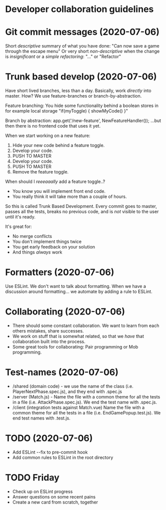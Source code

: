# Developer collaboration guidelines

# Git commit messages (2020-07-06)
Short _descriptive_ summary of what you have done: "Can now save a game through the escape menu"
Or very short _non-descriptive_ when the change is _insignificant_ or a _simple refactoring_: "..." or "Refactor"

# Trunk based develop (2020-07-06)
Have short lived branches, less than a day. Basically, work _directly_ into master.
How? We use feature-branches or branch-by-abstraction.

Feature branching:
    You hide some functionality behind a boolean stores in for example local storage
    "if(myToggle) { showMyCode() }"

Branch by abstraction:
    app.get('/new-feature', NewFeatureHandler());
    ...but then there is no frontend code that uses it yet.

When we start working on a new feature:
1. Hide your new code behind a feature toggle.
1. Develop your code.
1. PUSH TO MASTER
1. Develop your code.
1. PUSH TO MASTER
1. Remove the feature toggle.

When should I _reeeaaally_ add a feature toggle..?
- You know you will implement front end code.
- You really think it will take more than a couple of hours.

So this is called Trunk Based Development.
Every commit goes to master, passes all the tests, breaks no previous code, and is _not_ visible to the user until it's ready.

It's great for:
- No merge conflicts
- You don't implement things twice
- You get early feedback on your solution
- And things _always_ work

# Formatters (2020-07-06)
Use ESLint. We don't want to talk about formatting. When we have a discussion around formatting... we automate by adding a rule to ESLint.

# Collaborating (2020-07-06)
- There should some constant collaboration. We want to learn from each others mistakes, share successes.
- We work on stuff that is somewhat related, so that we _have_ that collaboration built into the process.
- Some great tools for collaborating: Pair programming or Mob programming.

# Test-names (2020-07-06)
- /shared (domain code) - we use the name of the class (i.e. PlayerNextPhase.spec.js), and they end with .spec.js
- /server (Match.js) - Name the file with a common theme for all the tests in a file (i.e. AttackPhase.spec.js). We end the test name with .spec.js.
- /client (integration tests against Match.vue) Name the file with a common theme for all the tests in a file (i.e. EndGamePopup.test.js). We end test names with .test.js.

# TODO (2020-07-06)
- Add ESLint --fix to pre-commit hook
- Add common rules to ESLint in the root directory

# TODO Friday
- Check up on ESLint progress
- Answer questions on some recent pains
- Create a new card from scratch, together